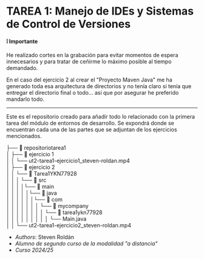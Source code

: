 
# TAREA 1: Manejo de IDEs y Sistemas de Control de Versiones

#### ❕ Importante
He realizado cortes en la grabación para evitar momentos de espera innecesarios y para tratar de ceñirme lo máximo posible al tiempo demandado.

En el caso del ejercicio 2 al crear el "Proyecto Maven Java" me ha generado toda esa arquitectura de directorios y no tenía claro si tenía que entregar el directorio final o todo... así que por asegurar he preferido mandarlo todo.
___
Este es el repositorio creado para añadir todo lo relacionado con la primera tarea del módulo de entornos de desarrollo. Se expondrá donde se encuentran cada una de las partes que se adjuntan de los ejercicios mencionados.



├── 📁 repositoriotarea1  
│   ├── 📁 ejercicio 1  
│   │   └── ut2-tarea1-ejercicio1_steven-roldan.mp4  
│   ├── 📁 ejercicio 2  
│   │   └── 📁 Tarea1YKN77928  
│   │   │ └── 📁 src  
│   │   │ │└── 📁 main  
│   │   │ │ │└── 📁 java  
│   │   │ │ │ │└── 📁 com  
│   │   │ │ │ │ │  └── 📁 mycompany  
│   │   │ │ │ │ │   │ └── 📁 tarea1ykn77928  
│   │   │ │ │ │ │   │ │ └── Main.java  
│   │   └── ut2-tarea1-ejercicio2_steven-roldan.mp4   
- *Authors*: Steven Roldán
- *Alumno de segundo curso de la modalidad "a distancia"*
- *Curso 2024/25*